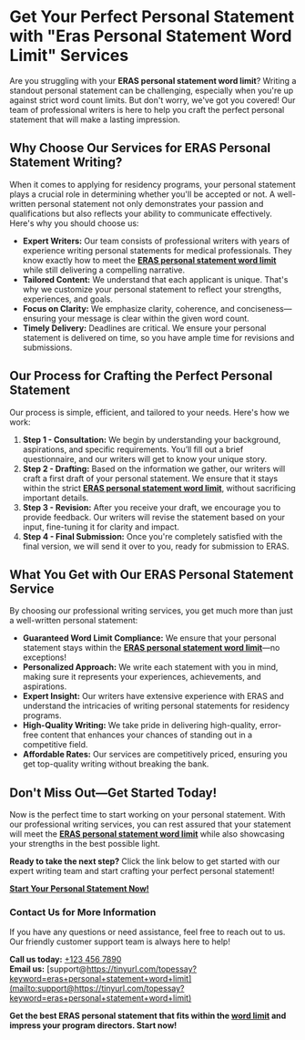 # Get Your Perfect Personal Statement with "Eras Personal Statement Word Limit" Services

Are you struggling with your **ERAS personal statement word limit**? Writing a standout personal statement can be challenging, especially when you're up against strict word count limits. But don't worry, we've got you covered! Our team of professional writers is here to help you craft the perfect personal statement that will make a lasting impression.

## Why Choose Our Services for ERAS Personal Statement Writing?

When it comes to applying for residency programs, your personal statement plays a crucial role in determining whether you'll be accepted or not. A well-written personal statement not only demonstrates your passion and qualifications but also reflects your ability to communicate effectively. Here's why you should choose us:

- **Expert Writers:** Our team consists of professional writers with years of experience writing personal statements for medical professionals. They know exactly how to meet the [**ERAS personal statement word limit**](https://tinyurl.com/topessay?keyword=eras+personal+statement+word+limit) while still delivering a compelling narrative.
- **Tailored Content:** We understand that each applicant is unique. That's why we customize your personal statement to reflect your strengths, experiences, and goals.
- **Focus on Clarity:** We emphasize clarity, coherence, and conciseness—ensuring your message is clear within the given word count.
- **Timely Delivery:** Deadlines are critical. We ensure your personal statement is delivered on time, so you have ample time for revisions and submissions.

## Our Process for Crafting the Perfect Personal Statement

Our process is simple, efficient, and tailored to your needs. Here's how we work:

1. **Step 1 - Consultation:** We begin by understanding your background, aspirations, and specific requirements. You’ll fill out a brief questionnaire, and our writers will get to know your unique story.
2. **Step 2 - Drafting:** Based on the information we gather, our writers will craft a first draft of your personal statement. We ensure that it stays within the strict [**ERAS personal statement word limit**](https://tinyurl.com/topessay?keyword=eras+personal+statement+word+limit), without sacrificing important details.
3. **Step 3 - Revision:** After you receive your draft, we encourage you to provide feedback. Our writers will revise the statement based on your input, fine-tuning it for clarity and impact.
4. **Step 4 - Final Submission:** Once you're completely satisfied with the final version, we will send it over to you, ready for submission to ERAS.

## What You Get with Our ERAS Personal Statement Service

By choosing our professional writing services, you get much more than just a well-written personal statement:

- **Guaranteed Word Limit Compliance:** We ensure that your personal statement stays within the [**ERAS personal statement word limit**](https://tinyurl.com/topessay?keyword=eras+personal+statement+word+limit)—no exceptions!
- **Personalized Approach:** We write each statement with you in mind, making sure it represents your experiences, achievements, and aspirations.
- **Expert Insight:** Our writers have extensive experience with ERAS and understand the intricacies of writing personal statements for residency programs.
- **High-Quality Writing:** We take pride in delivering high-quality, error-free content that enhances your chances of standing out in a competitive field.
- **Affordable Rates:** Our services are competitively priced, ensuring you get top-quality writing without breaking the bank.

## Don't Miss Out—Get Started Today!

Now is the perfect time to start working on your personal statement. With our professional writing services, you can rest assured that your statement will meet the [**ERAS personal statement word limit**](https://tinyurl.com/topessay?keyword=eras+personal+statement+word+limit) while also showcasing your strengths in the best possible light.

**Ready to take the next step?** Click the link below to get started with our expert writing team and start crafting your perfect personal statement!

[**Start Your Personal Statement Now!**](https://tinyurl.com/topessay?keyword=eras+personal+statement+word+limit)

### Contact Us for More Information

If you have any questions or need assistance, feel free to reach out to us. Our friendly customer support team is always here to help!

**Call us today:** [+123 456 7890](tel:+1234567890)  
**Email us:** [support@https://tinyurl.com/topessay?keyword=eras+personal+statement+word+limit](mailto:support@https://tinyurl.com/topessay?keyword=eras+personal+statement+word+limit)

**Get the best ERAS personal statement that fits within the [word limit](https://tinyurl.com/topessay?keyword=eras+personal+statement+word+limit) and impress your program directors. Start now!**
